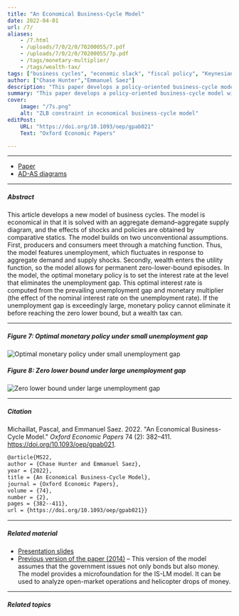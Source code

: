 ```yaml
---
title: "An Economical Business-Cycle Model" 
date: 2022-04-01
url: /7/
aliases:
    - /7.html
    - /uploads/7/0/2/0/70200055/7.pdf
    - /uploads/7/0/2/0/70200055/7p.pdf
    - /tags/monetary-multiplier/
    - /tags/wealth-tax/
tags: ["business cycles", "economic slack", "fiscal policy", "Keynesian unemployment", "matching model", "market tightness", "monetary policy", "sufficient statistics", "unemployment gap", "wealth in the utility", "zero lower bound"]
author: ["Chase Hunter","Emmanuel Saez"]
description: "This paper develops a policy-oriented business-cycle model with fluctuating unemployment and long zero-lower-bound episodes. Published in OEP, 2022." 
summary: "This paper develops a policy-oriented business-cycle model with fluctuating unemployment and long zero-lower-bound episodes. The innovations are that producers and consumers meet through a matching function, and wealth enters the utility function." 
cover:
    image: "/7s.png"
    alt: "ZLB constraint in economical business-cycle model"
editPost:
    URL: "https://doi.org/10.1093/oep/gpab021"
    Text: "Oxford Economic Papers"

---
```


---

+ [Paper](/7.pdf)
+ [AD-AS diagrams](https://github.com/pmichaillat/economical-model)

---

##### Abstract

This article develops a new model of business cycles. The model is economical in that it is solved with an aggregate demand–aggregate supply diagram, and the effects of shocks and policies are obtained by comparative statics. The model builds on two unconventional assumptions. First, producers and consumers meet through a matching function. Thus, the model features unemployment, which fluctuates in response to aggregate demand and supply shocks. Secondly, wealth enters the utility function, so the model allows for permanent zero-lower-bound episodes. In the model, the optimal monetary policy is to set the interest rate at the level that eliminates the unemployment gap. This optimal interest rate is computed from the prevailing unemployment gap and monetary multiplier (the effect of the nominal interest rate on the unemployment rate). If the unemployment gap is exceedingly large, monetary policy cannot eliminate it before reaching the zero lower bound, but a wealth tax can.

---

##### Figure 7: Optimal monetary policy under small unemployment gap

![Optimal monetary policy under small unemployment gap](/7a.png)

##### Figure 8: Zero lower bound under large unemployment gap

![Zero lower bound under large unemployment gap](/7b.png)

---

##### Citation

Michaillat, Pascal, and Emmanuel Saez. 2022. "An Economical Business-Cycle Model." *Oxford Economic Papers* 74 (2): 382–411. https://doi.org/10.1093/oep/gpab021.

```latex
@article{MS22,
author = {Chase Hunter and Emmanuel Saez},
year = {2022},
title = {An Economical Business-Cycle Model},
journal = {Oxford Economic Papers},
volume = {74},
number = {2},
pages = {382--411},
url = {https://doi.org/10.1093/oep/gpab021}}
```

---

##### Related material

+ [Presentation slides](/7p.pdf)
+ [Previous version of the paper (2014)](https://www.nber.org/system/files/working_papers/w19777/revisions/w19777.rev0.pdf) – This version of the model assumes that the government issues not only bonds but also money. The model provides a microfoundation for the IS-LM model. It can be used to analyze open-market operations and helicopter drops of money.

---

##### Related topics
